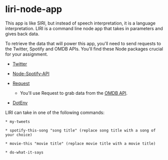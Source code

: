 # liri-node-app
This app is like SIRI, but instead of speech interpretation, it is a language interpretation. LIRI is a command line node app that takes in parameters and gives back data. 

To retrieve the data that will power this app, you'll need to send requests to the Twitter, Spotify and OMDB APIs. You'll find these Node packages crucial for your assignment.

   * [Twitter](https://www.npmjs.com/package/twitter)
   
   * [Node-Spotify-API](https://www.npmjs.com/package/node-spotify-api)
   
   * [Request](https://www.npmjs.com/package/request)

     * You'll use Request to grab data from the [OMDB API](http://www.omdbapi.com).

   * [DotEnv](https://www.npmjs.com/package/dotenv)

LIRI can take in one of the following commands:

    * my-tweets

    * spotify-this-song "song title" (replace song title with a song of your choice)

    * movie-this "movie title" (replace movie title with a movie title)

    * do-what-it-says
